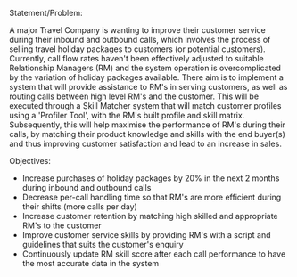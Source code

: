 Statement/Problem:

A major Travel Company is wanting to improve their customer service during their inbound and outbound calls, which involves the process of selling travel holiday packages to customers (or potential customers). Currently, call flow rates haven't been effectively adjusted to suitable Relationship Managers (RM) and the system operation is overcomplicated by the variation of holiday packages available. There aim is to implement a system that will provide assistance to RM's in serving customers, as well as routing calls between high level RM's and the customer. This will be executed through a Skill Matcher system that will match customer profiles using a 'Profiler Tool', with the RM's built profile and skill matrix. Subsequently, this will help maximise the performance of RM's during their calls, by matching their product knowledge and skills with the end buyer(s) and thus improving customer satisfaction and lead to an increase in sales. 


Objectives:

- Increase purchases of holiday packages by 20% in the next 2 months during inbound and outbound calls
- Decrease per-call handling time so that RM's are more efficient during their shifts (more calls per day)
- Increase customer retention by matching high skilled and appropriate RM's to the customer 
- Improve customer service skills by providing RM's with a script and guidelines that suits the customer's enquiry
- Continuously update RM skill score after each call performance to have the most accurate data in the system


